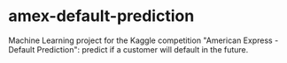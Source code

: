 # amex-default-prediction
Machine Learning project for the Kaggle competition "American Express - Default Prediction": predict if a customer will default in the future.
